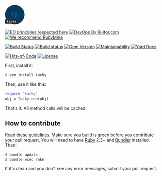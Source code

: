 <img src="/logo.svg" width="64px" height="64px"/>

[![EO principles respected here](https://www.elegantobjects.org/badge.svg)](https://www.elegantobjects.org)
[![DevOps By Rultor.com](http://www.rultor.com/b/yegor256/tacky)](http://www.rultor.com/p/yegor256/tacky)
[![We recommend RubyMine](https://www.elegantobjects.org/rubymine.svg)](https://www.jetbrains.com/ruby/)

[![Build Status](https://travis-ci.org/yegor256/tacky.svg)](https://travis-ci.org/yegor256/tacky)
[![Build status](https://ci.appveyor.com/api/projects/status/e61qudqccs0fu8xt?svg=true)](https://ci.appveyor.com/project/yegor256/tacky)
[![Gem Version](https://badge.fury.io/rb/tacky.svg)](http://badge.fury.io/rb/tacky)
[![Maintainability](https://api.codeclimate.com/v1/badges/5528e182bb5e4a2ecc1f/maintainability)](https://codeclimate.com/github/yegor256/tacky/maintainability)
[![Yard Docs](http://img.shields.io/badge/yard-docs-blue.svg)](http://rubydoc.info/github/yegor256/tacky/master/frames)

[![Hits-of-Code](https://hitsofcode.com/github/yegor256/tacky)](https://hitsofcode.com/view/github/yegor256/tacky)
[![License](https://img.shields.io/badge/license-MIT-green.svg)](https://github.com/yegor256/tacky/blob/master/LICENSE.txt)

First, install it:

```bash
$ gem install tacky
```

Then, use it like this:

```ruby
require 'tacky'
obj = Tacky.new(obj)
```

That's it. All method calls will be cached.

## How to contribute

Read [these guidelines](https://www.yegor256.com/2014/04/15/github-guidelines.html).
Make sure you build is green before you contribute
your pull request. You will need to have [Ruby](https://www.ruby-lang.org/en/) 2.3+ and
[Bundler](https://bundler.io/) installed. Then:

```
$ bundle update
$ bundle exec rake
```

If it's clean and you don't see any error messages, submit your pull request.
